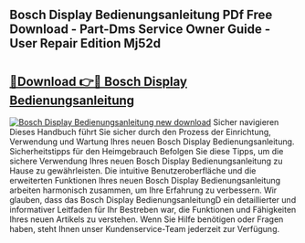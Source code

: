 ## Bosch Display Bedienungsanleitung PDf Free Download - Part-Dms Service Owner Guide - User Repair Edition Mj52d

# <h2><a href="http://df4dkt.blite.top/?on=Bosch+Display+Bedienungsanleitung">🔗Download 👉🔴 Bosch Display Bedienungsanleitung</a></h2>

[![Bosch Display Bedienungsanleitung new download](https://i.imgur.com/lujVjoI.png)](http://df4dkt.blite.top/?on=Bosch+Display+Bedienungsanleitung)
Sicher navigieren Dieses Handbuch führt Sie sicher durch den Prozess der Einrichtung, Verwendung und Wartung Ihres neuen Bosch Display Bedienungsanleitung. Sicherheitstipps für den Heimgebrauch Befolgen Sie diese Tipps, um die sichere Verwendung Ihres neuen Bosch Display Bedienungsanleitung zu Hause zu gewährleisten. Die intuitive Benutzeroberfläche und die erweiterten Funktionen Ihres neuen Bosch Display Bedienungsanleitung arbeiten harmonisch zusammen, um Ihre Erfahrung zu verbessern. Wir glauben, dass das Bosch Display BedienungsanleitungD ein detaillierter und informativer Leitfaden für Ihr Bestreben war, die Funktionen und Fähigkeiten Ihres neuen Artikels zu verstehen. Wenn Sie Hilfe benötigen oder Fragen haben, steht Ihnen unser Kundenservice-Team jederzeit zur Verfügung.
